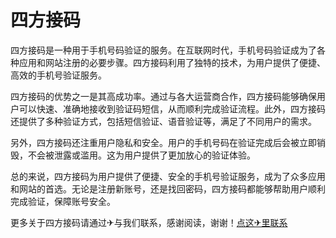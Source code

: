 # 四方接码

四方接码是一种用于手机号码验证的服务。在互联网时代，手机号码验证成为了各种应用和网站注册的必要步骤。四方接码利用了独特的技术，为用户提供了便捷、高效的手机号验证服务。

四方接码的优势之一是其高成功率。通过与各大运营商合作，四方接码能够确保用户可以快速、准确地接收到验证码短信，从而顺利完成验证流程。此外，四方接码还提供了多种验证方式，包括短信验证、语音验证等，满足了不同用户的需求。

另外，四方接码还注重用户隐私和安全。用户的手机号码在验证完成后会被立即销毁，不会被泄露或滥用。这为用户提供了更加放心的验证体验。

总的来说，四方接码为用户提供了便捷、安全的手机号验证服务，成为了众多应用和网站的首选。无论是注册新账号，还是找回密码，四方接码都能够帮助用户顺利完成验证，保障账号安全。

更多关于四方接码请通过✈与我们联系，感谢阅读，谢谢！[点这✈里联系](https://abc.k02.cc)